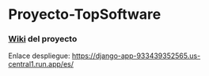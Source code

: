 # Proyecto-TopSoftware
### [Wiki](https://github.com/Davidag31/Proyecto-TopSoftware/wiki) del proyecto

Enlace despliegue:
https://django-app-933439352565.us-central1.run.app/es/
